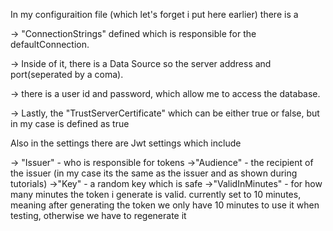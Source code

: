 In my configuraition file (which let's forget i put here earlier) there is a

-> "ConnectionStrings" defined which is responsible for the defaultConnection.

-> Inside of it, there is a Data Source so the server address and port(seperated by a coma).

-> there is a user id and password, which allow me to access the database.

-> Lastly, the "TrustServerCertificate" which can be either true or false, but in my case is defined as true

Also in the settings there are Jwt settings which include

-> "Issuer" - who is responsible for tokens
->"Audience" - the recipient of the issuer (in my case its the same as the issuer and as shown during tutorials)
->"Key" - a random key which is safe 
->"ValidInMinutes" - for how many minutes the token i generate is valid. currently set to 10 minutes, meaning after 
generating the token we only have 10 minutes to use it when testing, otherwise we have to regenerate it
